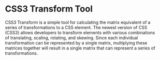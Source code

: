 CSS3 Transform Tool
==========

CSS3 Transform is a simple tool for calculating the matrix equivalent of a series of transformations to a CSS element. The newest version of CSS (CSS3) allows developers to transform elements with various combinations of translating, scaling, rotating, and skewing. Since each individual transformation can be represented by a single matrix, multiplying these matrices together will result in a single matrix that can represent a series of transformations.
